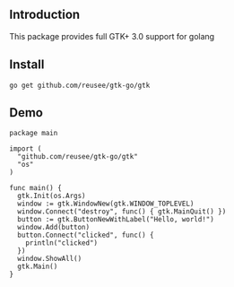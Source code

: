 Introduction
------------

This package provides full GTK+ 3.0 support for golang

Install
-------

```go get github.com/reusee/gtk-go/gtk```

Demo
----

```
package main

import (
  "github.com/reusee/gtk-go/gtk"
  "os"
)

func main() {
  gtk.Init(os.Args)
  window := gtk.WindowNew(gtk.WINDOW_TOPLEVEL)
  window.Connect("destroy", func() { gtk.MainQuit() })
  button := gtk.ButtonNewWithLabel("Hello, world!")
  window.Add(button)
  button.Connect("clicked", func() {
    println("clicked")
  })
  window.ShowAll()
  gtk.Main()
}
```
